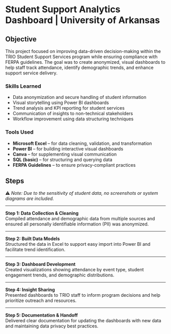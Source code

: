 # Student Support Analytics Dashboard | University of Arkansas

## Objective

This project focused on improving data-driven decision-making within the TRIO Student Support Services program while ensuring compliance with FERPA guidelines. The goal was to create anonymized, visual dashboards to help staff track attendance, identify demographic trends, and enhance support service delivery.

### Skills Learned

- Data anonymization and secure handling of student information  
- Visual storytelling using Power BI dashboards  
- Trend analysis and KPI reporting for student services  
- Communication of insights to non-technical stakeholders  
- Workflow improvement using data structuring techniques  

### Tools Used

- **Microsoft Excel** – for data cleaning, validation, and transformation  
- **Power BI** – for building interactive visual dashboards  
- **Canva** – for supplementing visual communication  
- **SQL (basic)** – for structuring and querying data  
- **FERPA Guidelines** – to ensure privacy-compliant practices  

## Steps

⚠️ *Note: Due to the sensitivity of student data, no screenshots or system diagrams are included.*

---

**Step 1: Data Collection & Cleaning**  
Compiled attendance and demographic data from multiple sources and ensured all personally identifiable information (PII) was anonymized.

---

**Step 2: Built Data Models**  
Structured the data in Excel to support easy import into Power BI and facilitate trend identification.

---

**Step 3: Dashboard Development**  
Created visualizations showing attendance by event type, student engagement trends, and demographic distributions.

---

**Step 4: Insight Sharing**  
Presented dashboards to TRIO staff to inform program decisions and help prioritize outreach and resources.

---

**Step 5: Documentation & Handoff**  
Delivered clear documentation for updating the dashboards with new data and maintaining data privacy best practices.
